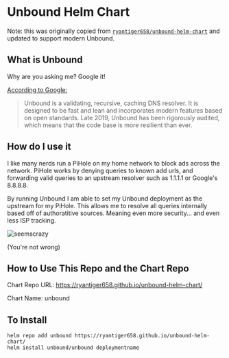 # Unbound Helm Chart

Note: this was originally copied from
[`ryantiger658/unbound-helm-chart`](https://github.com/ryantiger658/unbound-helm-chart.git) and updated to support modern Unbound.

## What is Unbound
Why are you asking me? Google it!

[According to Google:](https://www.nlnetlabs.nl/projects/unbound/about/)
> Unbound is a validating, recursive, caching DNS resolver. It is designed to be fast and lean and incorporates modern features based on open standards. Late 2019, Unbound has been rigorously audited, which means that the code base is more resilient than ever.

## How do I use it 
I like many nerds run a PiHole on my home network to block ads across the network. PiHole works by denying queries to known add urls, and forwarding valid queries to an upstream resolver such as 1.1.1.1 or Google's 8.8.8.8. 

By running Unbound I am able to set my Unbound deployment as the upstream for my PiHole. This allows me to resolve all queries internally based off of authoratitive sources. Meaning even more security... and even less ISP tracking. 

![seemscrazy](https://media.giphy.com/media/9hEcsoYAJb3kA/giphy.gif)

(You're not wrong)

## How to Use This Repo and the Chart Repo

Chart Repo URL:  https://ryantiger658.github.io/unbound-helm-chart/

Chart Name: unbound

## To Install
```
helm repo add unbound https://ryantiger658.github.io/unbound-helm-chart/
helm install unbound/unbound deploymentname
```

